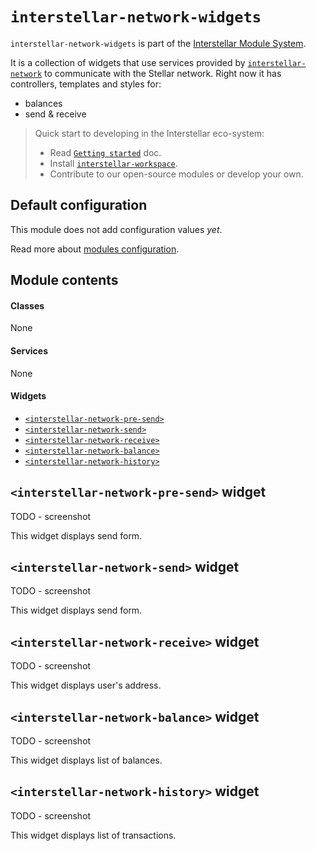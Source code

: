 `interstellar-network-widgets`
=============

`interstellar-network-widgets` is part of the [Interstellar Module System](https://github.com/stellar/interstellar).

It is a collection of widgets that use services provided by [`interstellar-network`](https://github.com/stellar/interstellar-network) to communicate with the Stellar network. Right now it has controllers, templates and styles for:
- balances
- send & receive

> Quick start to developing in the Interstellar eco-system:
>
> * Read [`Getting started`](https://github.com/stellar/interstellar/tree/master/docs) doc.
> * Install [`interstellar-workspace`](https://github.com/stellar/interstellar-workspace).
> * Contribute to our open-source modules or develop your own.

## Default configuration

This module does not add configuration values _yet_.

Read more about [modules configuration](https://github.com/stellar/interstellar-core#interstellar-coreconfig-service).

## Module contents

#### Classes
None

#### Services
None

#### Widgets
* [`<interstellar-network-pre-send>`](#interstellar-network-pre-send-widget)
* [`<interstellar-network-send>`](#interstellar-network-send-widget)
* [`<interstellar-network-receive>`](#interstellar-network-receive-widget)
* [`<interstellar-network-balance>`](#interstellar-network-balance-widget)
* [`<interstellar-network-history>`](#interstellar-network-history-widget)

## `<interstellar-network-pre-send>` widget

TODO - screenshot

This widget displays send form.

## `<interstellar-network-send>` widget

TODO - screenshot

This widget displays send form.

## `<interstellar-network-receive>` widget

TODO - screenshot

This widget displays user's address.

## `<interstellar-network-balance>` widget

TODO - screenshot

This widget displays list of balances.

## `<interstellar-network-history>` widget

TODO - screenshot

This widget displays list of transactions.
